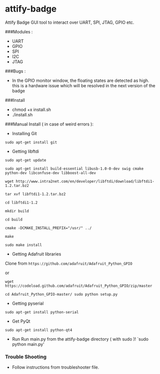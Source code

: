 # attify-badge
Attify Badge GUI tool to interact over UART, SPI, JTAG, GPIO etc.


###Modules :
- UART
- GPIO 
- SPI  
- I2C 
- JTAG

###Bugs :

- In the GPIO monitor window, the floating states are detected as high.
  this is a hardware issue which will be resolved in the next version of
  the badge


###Install

- chmod +x install.sh
- ./install.sh

###Manual Install ( in case of weird errors ): 

- Installing Git

`sudo apt-get install git`

- Getting libftdi

`sudo apt-get update`

`sudo apt-get install build-essential libusb-1.0-0-dev swig cmake python-dev libconfuse-dev libboost-all-dev`

`wget http://www.intra2net.com/en/developer/libftdi/download/libftdi1-1.2.tar.bz2`

`tar xvf libftdi1-1.2.tar.bz2`

`cd libftdi1-1.2`

`mkdir build`

`cd build`

`cmake -DCMAKE_INSTALL_PREFIX="/usr/" ../`

`make`

`sudo make install`

- Getting Adafruit libraries

Clone from 
`https://github.com/adafruit/Adafruit_Python_GPIO`

or

`wget https://codeload.github.com/adafruit/Adafruit_Python_GPIO/zip/master`

`cd Adafruit_Python_GPIO-master/
sudo python setup.py`

- Getting pyserial

`sudo apt-get install python-serial`

- Get PyQt

`sudo apt-get install python-qt4`


- Run 
Run main.py from the attify-badge directory ( with sudo )!
`sudo python main.py'


### Trouble Shooting 

- Follow instructions from troubleshooter file.
